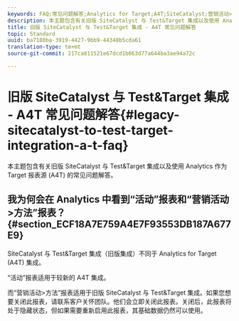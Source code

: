 ```yaml
---
keywords: FAQ;常见问题解答;Analytics for Target;A4T;SiteCatalyst;营销活动>方法;Test&Target;集成
description: 本主题包含有关旧版 SiteCatalyst 与 Test&Target 集成以及使用 Analytics 作为 Target 报表源 (A4T) 的常见问题解答。
title: 旧版 SiteCatalyst 与 Test&Target 集成 - A4T 常见问题解答
topic: Standard
uuid: ba7180ba-3919-4427-9bb9-44348b5cda61
translation-type: tm+mt
source-git-commit: 217ca811521e67dcd1b063d77a644ba3ae94a72c

---
```



# 旧版 SiteCatalyst 与 Test&amp;Target 集成 - A4T 常见问题解答{#legacy-sitecatalyst-to-test-target-integration-a-t-faq}

本主题包含有关旧版 SiteCatalyst 与 Test&amp;Target 集成以及使用 Analytics 作为 Target 报表源 (A4T) 的常见问题解答。

## 我为何会在 Analytics 中看到“活动”报表和“营销活动&gt;方法”报表？{#section_ECF18A7E759A4E7F93553DB187A677E9}

SiteCatalyst 与 Test&amp;Target 集成（旧版集成）不同于 Analytics for Target (A4T) 集成。

“活动”报表适用于较新的 A4T 集成。

而“营销活动&gt;方法”报表适用于旧版 SiteCatalyst 与 Test&amp;Target 集成。如果您想要关闭此报表，请联系客户关怀团队。他们会立即关闭此报表。关闭后，此报表将处于隐藏状态，但如果需要重新启用此报表，其基础数据仍然可以使用。
